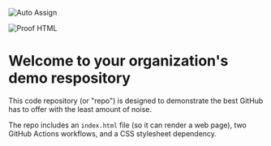 ![Auto Assign](https://github.com/Il-Gruppo-studio/demo-repository/actions/workflows/auto-assign.yml/badge.svg)

![Proof HTML](https://github.com/Il-Gruppo-studio/demo-repository/actions/workflows/proof-html.yml/badge.svg)

# Welcome to your organization's demo respository
This code repository (or "repo") is designed to demonstrate the best GitHub has to offer with the least amount of noise.

The repo includes an `index.html` file (so it can render a web page), two GitHub Actions workflows, and a CSS stylesheet dependency.
